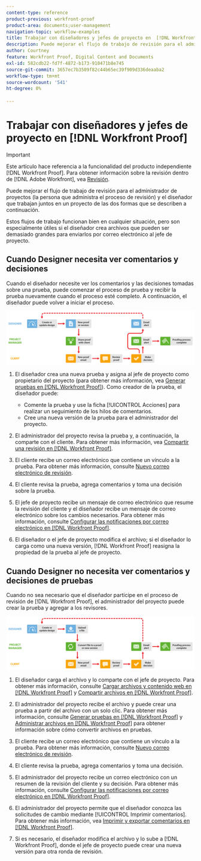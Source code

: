 ```yaml
---
content-type: reference
product-previous: workfront-proof
product-area: documents;user-management
navigation-topic: workflow-examples
title: Trabajar con diseñadores y jefes de proyecto en  [!DNL Workfront Proof]
description: Puede mejorar el flujo de trabajo de revisión para el administrador de proyectos (la persona que administra el proceso de revisión) y el diseñador que trabajan juntos en un proyecto de las dos formas que se describen a continuación.
author: Courtney
feature: Workfront Proof, Digital Content and Documents
exl-id: 582cdb22-fd7f-4872-b173-910471b8e745
source-git-commit: 3657ec7b3509f82c44b65ec39f909d336deaaba2
workflow-type: tm+mt
source-wordcount: '541'
ht-degree: 0%

---
```


# Trabajar con diseñadores y jefes de proyecto en [!DNL Workfront Proof]

>[!IMPORTANT]
>
>Este artículo hace referencia a la funcionalidad del producto independiente [!DNL Workfront Proof]. Para obtener información sobre la revisión dentro de [!DNL Adobe Workfront], vea [Revisión](../../../review-and-approve-work/proofing/proofing.md).

Puede mejorar el flujo de trabajo de revisión para el administrador de proyectos (la persona que administra el proceso de revisión) y el diseñador que trabajan juntos en un proyecto de las dos formas que se describen a continuación.

Estos flujos de trabajo funcionan bien en cualquier situación, pero son especialmente útiles si el diseñador crea archivos que pueden ser demasiado grandes para enviarlos por correo electrónico al jefe de proyecto.

## Cuando Designer necesita ver comentarios y decisiones

Cuando el diseñador necesite ver los comentarios y las decisiones tomadas sobre una prueba, puede comenzar el proceso de prueba y recibir la prueba nuevamente cuando el proceso esté completo. A continuación, el diseñador puede volver a iniciar el proceso.

![diseñadores_administradores_-_option_A.png](assets/designers_managers_-_option_A.png)

1. El diseñador crea una nueva prueba y asigna al jefe de proyecto como propietario del proyecto (para obtener más información, vea [Generar pruebas en [!DNL Workfront Proof]](../../../workfront-proof/wp-work-proofsfiles/create-proofs-and-files/generate-proofs.md)). Como creador de la prueba, el diseñador puede:

   * Comente la prueba y use la ficha [!UICONTROL Acciones] para realizar un seguimiento de los hilos de comentarios.
   * Cree una nueva versión de la prueba para el administrador del proyecto.

1. El administrador del proyecto revisa la prueba y, a continuación, la comparte con el cliente. Para obtener más información, vea [Compartir una revisión en [!DNL Workfront Proof]](../../../workfront-proof/wp-work-proofsfiles/share-proofs-and-files/share-proof.md).
1. El cliente recibe un correo electrónico que contiene un vínculo a la prueba. Para obtener más información, consulte [Nuevo correo electrónico de revisión](../../../workfront-proof/wp-emailsntfctns/proof-notifications-and-reminders/new-proof-email.md).
1. El cliente revisa la prueba, agrega comentarios y toma una decisión sobre la prueba.
1. El jefe de proyecto recibe un mensaje de correo electrónico que resume la revisión del cliente y el diseñador recibe un mensaje de correo electrónico sobre los cambios necesarios. Para obtener más información, consulte [Configurar las notificaciones por correo electrónico en [!DNL Workfront Proof]](../../../workfront-proof/wp-emailsntfctns/email-alerts/config-email-notification-settings-wp.md).
1. El diseñador o el jefe de proyecto modifica el archivo; si el diseñador lo carga como una nueva versión, [!DNL Workfront Proof] reasigna la propiedad de la prueba al jefe de proyecto.

## Cuando Designer no necesita ver comentarios y decisiones de pruebas

Cuando no sea necesario que el diseñador participe en el proceso de revisión de [!DNL Workfront Proof], el administrador del proyecto puede crear la prueba y agregar a los revisores.

![diseñadores_administradores_-_option_B.png](assets/designers_managers_-_option_B.png)


1. El diseñador carga el archivo y lo comparte con el jefe de proyecto. Para obtener más información, consulte [Cargar archivos y contenido web en [!DNL Workfront Proof]](../../../workfront-proof/wp-work-proofsfiles/create-proofs-and-files/upload-files-web-content.md) y [Compartir archivos en [!DNL Workfront Proof]](../../../workfront-proof/wp-work-proofsfiles/share-proofs-and-files/share-files.md).

1. El administrador del proyecto recibe el archivo y puede crear una prueba a partir del archivo con un solo clic. Para obtener más información, consulte [Generar pruebas en [!DNL Workfront Proof]](../../../workfront-proof/wp-work-proofsfiles/create-proofs-and-files/generate-proofs.md) y [Administrar archivos en [!DNL Workfront Proof]](../../../workfront-proof/wp-work-proofsfiles/manage-your-work/manage-files.md) para obtener información sobre cómo convertir archivos en pruebas.

1. El cliente recibe un correo electrónico que contiene un vínculo a la prueba. Para obtener más información, consulte [Nuevo correo electrónico de revisión](../../../workfront-proof/wp-emailsntfctns/proof-notifications-and-reminders/new-proof-email.md).
1. El cliente revisa la prueba, agrega comentarios y toma una decisión.
1. El administrador del proyecto recibe un correo electrónico con un resumen de la revisión del cliente y su decisión. Para obtener más información, consulte [Configurar las notificaciones por correo electrónico en [!DNL Workfront Proof]](../../../workfront-proof/wp-emailsntfctns/email-alerts/config-email-notification-settings-wp.md).
1. El administrador del proyecto permite que el diseñador conozca las solicitudes de cambio mediante [!UICONTROL Imprimir comentarios]. Para obtener más información, vea [Imprimir y exportar comentarios en [!DNL Workfront Proof]](../../../workfront-proof/wp-work-proofsfiles/organize-your-work/print-and-export-comments.md).
1. Si es necesario, el diseñador modifica el archivo y lo sube a [!DNL Workfront Proof], donde el jefe de proyecto puede crear una nueva versión para otra ronda de revisión.


